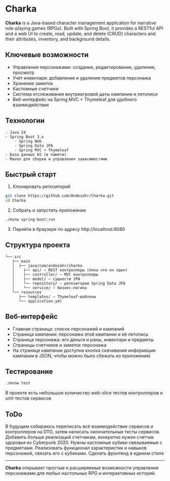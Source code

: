 # Charka

**Charka** is a Java-based character management application for narrative role-playing games (RPGs). Built with Spring Boot, it provides a RESTful API and a web UI to create, read, update, and delete (CRUD) characters and their attributes, inventory, and background details.

## Ключевые возможности

- Управление персонажами: создание, редактирование, удаление, просмотр
- Учёт инвентаря: добавление и удаление предметов персонажа
- Хранение заметок
- Кастомные счетчики
- Система отслеживания внутриигровой даты кампании и летописи
- Веб-интерфейс на Spring MVC + Thymeleaf для удобного взаимодействия


## Технологии

```
- Java 24
- Spring Boot 3.x
    - Spring Web
    - Spring Data JPA
    - Spring MVC + Thymeleaf
- База данных H2 (в памяти)
- Maven для сборки и управления зависимостями
```

## Быстрый старт

1. Клонировать репозиторий

```bash
git clone https://github.com/Andezahr/Charka.git
cd Charka
```

2. Собрать и запустить приложение

```bash
./mvnw spring-boot:run
```

3. Перейти в браузере по адресу
http://localhost:8080

## Структура проекта

```
└── src
   ├── main
   │  ├── java/com/andezahr/charka
   │    ├── api/ — REST контроллеры (пока что он один)
   │    ├── controller/ — MVC контроллеры
   │    ├── model/ — сущности JPA
   │    └── repository/ — репозитории Spring Data JPA
   │    └── service/ — бизнес-логика
   └── resources
      ├── templates/ — Thymeleaf-шаблоны
      └── application.yml
```

## Веб-интерфейс

- Главная страница: список персонажей и кампаний
- Страница кампании: персонажи этой кампании и её летопись
- Страница персонажа: его деньги и раны, инвентари и предметы
- Страницы счетчиков и заметок персонажа
- На странице кампании доступна кнопка скачивания информации кампании в JSON, чтобы можно было сбежать из приложения)


## Тестирование

```bash
./mvnw test
```

В проекте есть небольшое количество web-slice тестов контроллеров и unit-тестов сервисов 

## ToDo
В будущем собираюсь переписать всё взаимодействие сервисов и контроллеров на DTO, затем написать окончательные тесты сервисов.
Добавить больше реализаций счетчикам, конкретно нужен счетчик здоровья из Cyberpunk 2020. Нужны кастомные кубики связываемые с предметами. 
Реализовать функционал характеристик и навыков персонажей, связать его с кубиками. Сделать фронтенд в едином стиле

---
**Charka** открывает простые и расширяемые возможности управления персонажами для любых настольных RPG и интерактивных историй.

